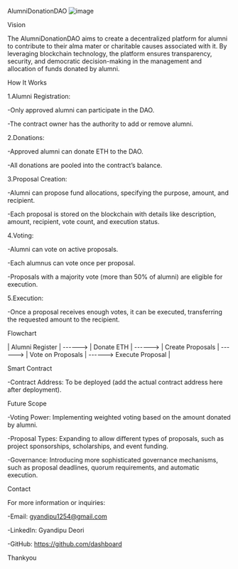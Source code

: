 AlumniDonationDAO
![image](https://github.com/user-attachments/assets/41cc375a-da17-4885-aee3-2e450d8b1119)

Vision

The AlumniDonationDAO aims to create a decentralized platform for alumni to contribute to their alma mater or charitable causes associated with it. By leveraging blockchain technology, the platform ensures transparency, security, and democratic decision-making in the management and allocation of funds donated by alumni.

   How It Works

1.Alumni Registration:

-Only approved alumni can participate in the DAO.

-The contract owner has the authority to add or remove alumni.

2.Donations:

-Approved alumni can donate ETH to the DAO.

-All donations are pooled into the contract’s balance.

3.Proposal Creation:

-Alumni can propose fund allocations, specifying the purpose, amount, and recipient.

-Each proposal is stored on the blockchain with details like description, amount, recipient, vote count, and execution status.

4.Voting:

-Alumni can vote on active proposals.

-Each alumnus can vote once per proposal.

-Proposals with a majority vote (more than 50% of alumni) are eligible for execution.

5.Execution:

-Once a proposal receives enough votes, it can be executed, transferring the requested amount to the recipient.

  Flowchart



|  Alumni Register |  ------>  |  Donate ETH        |  ------>  |  Create Proposals  |  ------> |  Vote on Proposals | ------> Execute Proposal |

  
  Smart Contract

-Contract Address: To be deployed (add the actual contract address here after deployment).
  
  Future Scope

-Voting Power: Implementing weighted voting based on the amount donated by alumni.

-Proposal Types: Expanding to allow different types of proposals, such as project sponsorships, scholarships, and event funding.

-Governance: Introducing more sophisticated governance mechanisms, such as proposal deadlines, quorum requirements, and automatic execution.

  Contact

For more information or inquiries:

-Email: gyandipu1254@gmail.com

-LinkedIn: Gyandipu Deori

-GitHub: https://github.com/dashboard

  Thankyou
